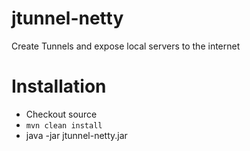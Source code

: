 # jtunnel-netty
Create Tunnels and expose local servers to the internet

# Installation
* Checkout source
* `mvn clean install`
* java -jar jtunnel-netty.jar <subdomain> 

